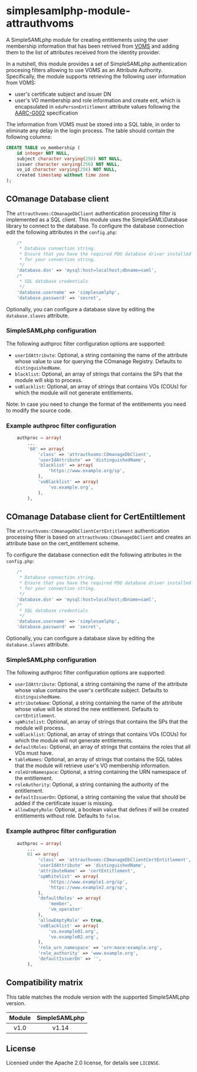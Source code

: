 # simplesamlphp-module-attrauthvoms

A SimpleSAMLphp module for creating entitlements using the user membership
information that has been retrived from
[VOMS](http://italiangrid.github.io/voms/documentation/voms-admin-guide/3.7.0/api.html)
and adding them to the list of attributes received from the identity provider.

In a nutshell, this module provides a set of SimpleSAMLphp authentication
procesing filters allowing to use VOMS as an Attribute Authority. Specifically,
the module supports retrieving the following user information from VOMS:

- user's certificate subject and issuer DN
- user's VO membership and role information and create ent, which is
  encapsulated in `eduPersonEntitlement` attribute values following the
  [AARC-G002](https://aarc-community.org/guidelines/aarc-g002/) specification

The information from VOMS must be stored into a SQL table, in order to eliminate
any delay in the login process. The table should contain the following columns:

```sql
CREATE TABLE vo_membership (
    id integer NOT NULL,
    subject character varying(256) NOT NULL,
    issuer character varying(256) NOT NULL,
    vo_id character varying(256) NOT NULL,
    created timestamp without time zone
);
```

## COmanage Database client

The `attrauthvoms:COmanageDbClient` authentication processing filter is
implemented as a SQL client. This module uses the SimpleSAML\Database library to
connect to the database. To configure the database connection edit the following
attributes in the `config.php`:

```php
    /*
     * Database connection string.
     * Ensure that you have the required PDO database driver installed
     * for your connection string.
     */
    'database.dsn' => 'mysql:host=localhost;dbname=saml',
    /*
     * SQL database credentials
     */
    'database.username' => 'simplesamlphp',
    'database.password' => 'secret',
```

Optionally, you can configure a database slave by editing the `database.slaves`
attribute.

### SimpleSAMLphp configuration

The following authproc filter configuration options are supported:

- `userIdAttribute`: Optional, a string containing the name of the attribute
  whose value to use for querying the COmanage Registry. Defaults to
  `distinguishedName`.
- `blacklist`: Optional, an array of strings that contains the SPs that the
  module will skip to process.
- `voBlacklist`: Optional, an array of strings that contains VOs (COUs) for
  which the module will not generate entitlements.

Note: In case you need to change the format of the entitlements you need to
modify the source code.

### Example authproc filter configuration

```php
    authproc = array(
        ...
        '60' => array(
            'class' => 'attrauthvoms:COmanageDbClient',
            'userIdAttribute' => 'distinguishedName',
            'blacklist' => array(
                'https://www.example.org/sp',
            ),
            'voBlacklist' => array(
                'vo.example.org',
            ),
        ),
```

## COmanage Database client for CertEntiltlement

The `attrauthvoms:COmanageDbClientCertEntitlement` authentication processing
filter is based on `attrauthvoms:COmanageDbClient` and creates an attribute base
on the cert_entitlement scheme.

To configure the database connection edit the following attributes in the
`config.php`:

```php
    /*
     * Database connection string.
     * Ensure that you have the required PDO database driver installed
     * for your connection string.
     */
    'database.dsn' => 'mysql:host=localhost;dbname=saml',
    /*
     * SQL database credentials
     */
    'database.username' => 'simplesamlphp',
    'database.password' => 'secret',
```

Optionally, you can configure a database slave by editing the `database.slaves`
attribute.

### SimpleSAMLphp configuration

The following authproc filter configuration options are supported:

- `userIdAttribute`: Optional, a string containing the name of the attribute
  whose value contains the user's certificate subject. Defaults to
  `distinguishedName`.
- `attributeName`: Optional, a string containing the name of the attribute whose
  value will be stored the new entitlement. Defaults to `certEntitlement`.
- `spWhitelist`: Optional, an array of strings that contains the SPs that the
  module will process.
- `voBlacklist`: Optional, an array of strings that contains VOs (COUs) for
  which the module will not generate entitlements.
- `defaultRoles`: Optional, an array of strings that contains the roles that all
  VOs must have.
- `tableNames`: Optional, an array of strings that contains the SQL tables that
  the module will retrieve user's VO membership information.
- `roleUrnNamespace`: Optional, a string containing the URN namespace of the
  entitlement.
- `roleAuthority`: Optional, a string containing the authority of the
  entitlement.
- `defaultIssuerDn`: Optional, a string containing the value that should be
  added if the certificate issuer is missing.
- `allowEmptyRole`: Optional, a boolean value that defines if will be created
  entitlements without role. Defaults to `false`.

### Example authproc filter configuration

```php
    authproc = array(
        ...
        61 => array(
            'class' => 'attrauthvoms:COmanageDbClientCertEntitlement',
            'userIdAttribute' => 'distinguishedName',
            'attributeName' => 'certEntitlement',
            'spWhitelist' => array(
                'https://www.example1.org/sp',
                'https://www.example2.org/sp',
            ),
            'defaultRoles' => array(
                'member',
                'vm_operator'
            ),
            'allowEmptyRole' => true,
            'voBlacklist' => array(
                'vo.example01.org',
                'vo.example02.org',
            ),
            'role_urn_namespace' => 'urn:mace:example.org',
            'role_authority' => 'www.example.org',
            'defaultIssuerDn' => '',
        ),
```

## Compatibility matrix

This table matches the module version with the supported SimpleSAMLphp version.

| Module | SimpleSAMLphp |
| :----: | :-----------: |
|  v1.0  |     v1.14     |

## License

Licensed under the Apache 2.0 license, for details see `LICENSE`.
